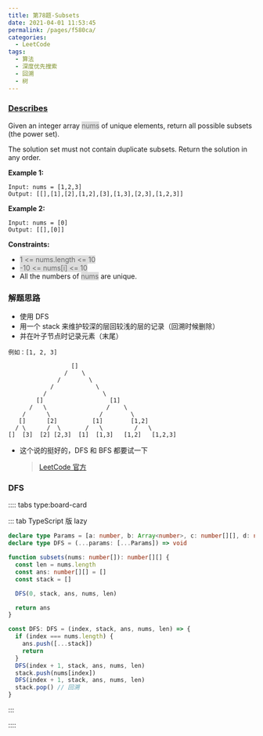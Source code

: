 ```yaml
---
title: 第78题-Subsets
date: 2021-04-01 11:53:45
permalink: /pages/f580ca/
categories:
  - LeetCode
tags:
  - 算法
  - 深度优先搜索
  - 回溯
  - 树
---
```


### [Describes](https://leetcode-cn.com/problems/subsets/)

Given an integer array <span style="background: #ddd; color: #666;">nums</span> of unique elements, return all possible subsets (the power set).

The solution set must not contain duplicate subsets. Return the solution in any order.

<!-- more -->

**Example 1:**

```
Input: nums = [1,2,3]
Output: [[],[1],[2],[1,2],[3],[1,3],[2,3],[1,2,3]]
```

**Example 2:**

```
Input: nums = [0]
Output: [[],[0]]
```

**Constraints:**

- <span style="background: #ddd; color: #666;">1 <= nums.length <= 10</span>
- <span style="background: #ddd; color: #666;">-10 <= nums[i] <= 10</span>
- All the numbers of <span style="background: #ddd; color: #666;">nums</span> are unique.

### 解题思路

- 使用 DFS
- 用一个 stack 来维护较深的层回较浅的层的记录（回溯时候删除）
- 并在叶子节点时记录元素（末尾）

```
例如：[1, 2, 3]

                  []
                /    \
              /        \
            /            \ 
          /                \
        []                   [1]
      /   \                 /    \
    /      \              /        \
   []      [2]          [1]        [1,2]
  / \      /  \       /   \         /   \
[]  [3]  [2] [2,3]  [1]  [1,3]   [1,2]   [1,2,3]    
```

- 这个说的挺好的，DFS 和 BFS 都要试一下
  > [LeetCode 官方](https://leetcode-cn.com/problems/subsets/solution/hui-su-python-dai-ma-by-liweiwei1419/)

### DFS

:::: tabs type:board-card

::: tab TypeScript 版 lazy

```TypeScript
declare type Params = [a: number, b: Array<number>, c: number[][], d: number[], e: number]
declare type DFS = (...params: [...Params]) => void

function subsets(nums: number[]): number[][] {
  const len = nums.length
  const ans: number[][] = []
  const stack = []

  DFS(0, stack, ans, nums, len)

  return ans
}

const DFS: DFS = (index, stack, ans, nums, len) => {
  if (index === nums.length) {
    ans.push([...stack])
    return
  }
  DFS(index + 1, stack, ans, nums, len)
  stack.push(nums[index])
  DFS(index + 1, stack, ans, nums, len)
  stack.pop() // 回溯
}
```

:::

::::
